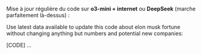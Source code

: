 Mise à jour régulière du code sur **o3-mini + internet** ou **DeepSeek** (marche parfaitement là-dessus) : 

Use latest data available to update this code about elon musk fortune without changing anything but numbers and potential new companies:

[CODE]
...
